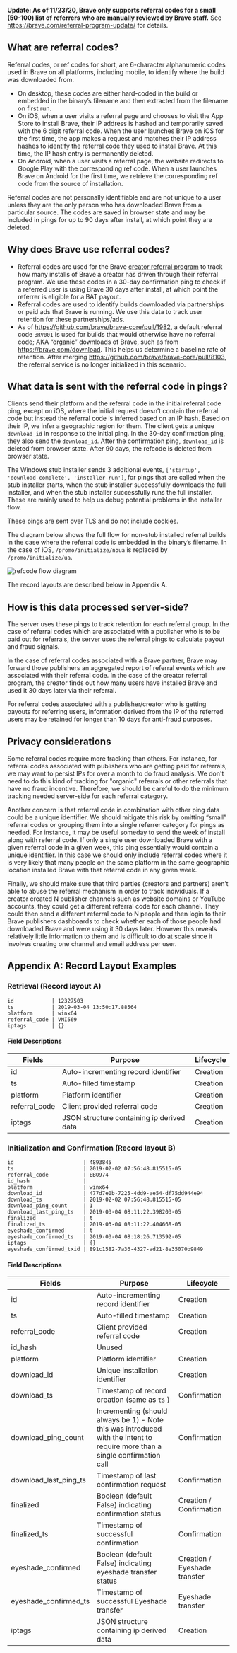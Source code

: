 **Update: As of 11/23/20, Brave only supports referral codes for a small (50-100) list of referrers who are manually reviewed by Brave staff.** See https://brave.com/referral-program-update/ for details.

## What are referral codes?

Referral codes, or ref codes for short, are 6-character alphanumeric codes used in Brave on all platforms, including mobile, to identify where the build was downloaded from.

* On desktop, these codes are either hard-coded in the build or embedded in the binary’s filename and then extracted from the filename on first run.
* On iOS, when a user visits a referral page and chooses to visit the App Store to install Brave, their IP address is hashed and temporarily saved with the 6 digit referral code. When the user launches Brave on iOS for the first time, the app makes a request and matches their IP address hashes to identify the referral code they used to install Brave. At this time, the IP hash entry is permanently deleted.
* On Android, when a user visits a referral page, the website redirects to Google Play with the corresponding ref code. When a user launches Brave on Android for the first time, we retrieve the corresponding ref code from the source of installation.

Referral codes are not personally identifiable and are not unique to a user unless they are the only person who has downloaded Brave from a particular source. The codes are saved in browser state and may be included in pings for up to 90 days after install, at which point they are deleted.


## Why does Brave use referral codes?
* Referral codes are used for the Brave [creator referral program](https://brave.com/refer/) to track how many installs of Brave a creator has driven through their referral program. We use these codes in a 30-day confirmation ping to check if a referred user is using Brave 30 days after install, at which point the referrer is eligible for a BAT payout.
* Referral codes are used to identify builds downloaded via partnerships or paid ads that Brave is running. We use this data to track user retention for these partnerships/ads.
* As of https://github.com/brave/brave-core/pull/1982, a default referral code `BRV001` is used for builds that would otherwise have no referral code; AKA “organic” downloads of Brave, such as from https://brave.com/download. This helps us determine a baseline rate of retention. After merging https://github.com/brave/brave-core/pull/8103, the referral service is no longer initialized in this scenario.

## What data is sent with the referral code in pings?

Clients send their platform and the referral code in the initial referral code ping, except on iOS, where the initial request doesn’t contain the referral code but instead the referral code is inferred based on an IP hash. Based on their IP, we infer a geographic region for them. The client gets a unique `download_id` in response to the initial ping. In the 30-day confirmation ping, they also send the `download_id`. After the confirmation ping, `download_id` is deleted from browser state. After 90 days, the refcode is deleted from browser state.

The Windows stub installer sends 3 additional events, `['startup', 'download-complete', 'installer-run']`, for pings that are called when the stub installer starts, when the stub installer successfully downloads the full installer, and when the stub installer successfully runs the full installer. These are mainly used to help us debug potential problems in the installer flow.

These pings are sent over TLS and do not include cookies.

The diagram below shows the full flow for non-stub installed referral builds in the case where the referral code is embedded in the binary’s filename. In the case of iOS, `/promo/initialize/noua` is replaced by `/promo/initialize/ua`.

![refcode flow diagram](https://i.imgur.com/KQx2P67.png)

The record layouts are described below in Appendix A.


## How is this data processed server-side?

The server uses these pings to track retention for each referral group. In the case of referral codes which are associated with a publisher who is to be paid out for referrals, the server uses the referral pings to calculate payout and fraud signals. 

In the case of referral codes associated with a Brave partner, Brave may forward those publishers an aggregated report of referral events which are associated with their referral code. In the case of the creator referral program, the creator finds out how many users have installed Brave and used it 30 days later via their referral.


For referral codes associated with a publisher/creator who is getting payouts for referring users, information derived from the IP of the referred users may be retained for longer than 10 days for anti-fraud purposes. 

## Privacy considerations

Some referral codes require more tracking than others. For instance, for referral codes associated with publishers who are getting paid for referrals, we may want to persist IPs for over a month to do fraud analysis. We don't need to do this kind of tracking for "organic" referrals or other referrals that have no fraud incentive. Therefore, we should be careful to do the minimum tracking needed server-side for each referral category.

Another concern is that referral code in combination with other ping data could be a unique identifier. We should mitigate this risk by omitting “small” referral codes or grouping them into a single referrer category for pings as needed. For instance, it may be useful someday to send the week of install along with referral code. If only a single user downloaded Brave with a given referral code in a given week, this ping essentially would contain a unique identifier. In this case we should only include referral codes where it is very likely that many people on the same platform in the same geographic location installed Brave with that referral code in any given week.

Finally, we should make sure that third parties (creators and partners) aren’t able to abuse the referral mechanism in order to track individuals. If a creator created N publisher channels such as website domains or YouTube accounts, they could get a different referral code for each channel. They could then send a different referral code to N people and then login to their Brave publishers dashboards to check whether each of those people had downloaded Brave and were using it 30 days later. However this reveals relatively little information to them and is difficult to do at scale since it involves creating one channel and email address per user.

## Appendix A: Record Layout Examples

### Retrieval (Record layout A)

```
id            | 12327503
ts            | 2019-03-04 13:50:17.88564
platform      | winx64
referral_code | VNI569
iptags        | {}
```

#### Field Descriptions

Fields | Purpose | Lifecycle
------ | ------- | ---------
id | Auto-incrementing record identifier | Creation
ts | Auto-filled timestamp | Creation
platform | Platform identifier | Creation
referral_code | Client provided referral code | Creation
iptags | JSON structure containing ip derived data | Creation

### Initialization and Confirmation (Record layout B)

```
id                      | 4893845
ts                      | 2019-02-02 07:56:48.815515-05
referral_code           | EBO974
id_hash                 |
platform                | winx64
download_id             | 477d7e0b-7225-4dd9-ae54-df75dd944e94
download_ts             | 2019-02-02 07:56:48.815515-05
download_ping_count     | 1
download_last_ping_ts   | 2019-03-04 08:11:22.398203-05
finalized               | t
finalized_ts            | 2019-03-04 08:11:22.404668-05
eyeshade_confirmed      | t
eyeshade_confirmed_ts   | 2019-03-04 08:18:26.713592-05
iptags                  | {}
eyeshade_confirmed_txid | 891c1582-7a36-4327-ad21-8e35070b9849
```

#### Field Descriptions

Fields | Purpose | Lifecycle
------ | ------- | ---------
id | Auto-incrementing record identifier | Creation
ts | Auto-filled timestamp | Creation
referral_code | Client provided referral code | Creation
id_hash | Unused
platform | Platform identifier | Creation
download_id | Unique installation identifier | Creation
download_ts | Timestamp of record creation (same as `ts` ) | Confirmation
download_ping_count | Incrementing (should always be 1) - Note this was introduced with the intent to require more than a single confirmation call | Confirmation
download_last_ping_ts | Timestamp of last confirmation request | Confirmation
finalized | Boolean (default False) indicating confirmation status | Creation / Confirmation
finalized_ts | Timestamp of successful confirmation | Confirmation
eyeshade_confirmed | Boolean (default False) indicating eyeshade transfer status | Creation / Eyeshade transfer
eyeshade_confirmed_ts | Timestamp of successful Eyeshade transfer | Eyeshade transfer
iptags | JSON structure containing ip derived data | Creation


